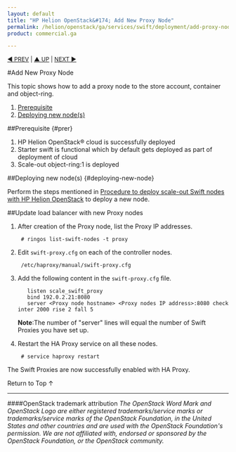 ```yaml
---
layout: default
title: "HP Helion OpenStack&#174; Add New Proxy Node"
permalink: /helion/openstack/ga/services/swift/deployment/add-proxy-node/
product: commercial.ga

---
```

<!--UNDER REVISION-->

<script>

function PageRefresh {
onLoad="window.refresh"
}

PageRefresh();

</script>


<p style="font-size: small;"> <a href=" /helion/openstack/ga/services/object/swift/expand-cluster/">&#9664; PREV</a> | <a href=" /helion/openstack/ga/services/object/swift/expand-cluster/">&#9650; UP</a> | <a href="/helion/openstack/ga/services/swift/deployment/add-disk-storage-node/"> NEXT &#9654</a> </p>


#Add New Proxy Node

This topic shows how to add a proxy node to the store account, container and object-ring.

1. [Prerequisite](#prer)
2. [Deploying new node(s)](#deploying-new-node)


##Prerequisite {#prer}

1. HP Helion OpenStack&#174; cloud is successfully deployed
2. Starter swift is functional which by default gets deployed as part of deployment of cloud 
2. Scale-out object-ring:1 is deployed


##Deploying new node(s) {#deploying-new-node}

Perform the steps mentioned in  [Procedure to deploy scale-out Swift nodes with HP Helion OpenStack](/helion/openstack/ga/services/swift/deployment-scale-out/) to deploy a new node.


##Update load balancer with new Proxy nodes
 
1. After creation of the Proxy node, list the Proxy IP addresses.

		# ringos list-swift-nodes -t proxy

2. Edit `swift-proxy.cfg` on each of the controller nodes. 

	 	/etc/haproxy/manual/swift-proxy.cfg

3. Add the following content in the `swift-proxy.cfg` file.

		  listen scale_swift_proxy
		  bind 192.0.2.21:8080
		  server <Proxy node hostname> <Proxy nodes IP address>:8080 check inter 2000 rise 2 fall 5 

	**Note**:The number of "server" lines will equal the number of Swift Proxies you have set up.

4. Restart the HA Proxy service on all these nodes.

		# service haproxy restart

The Swift Proxies are now successfully enabled with HA Proxy. 


<a href="#top" style="padding:14px 0px 14px 0px; text-decoration: none;"> Return to Top &#8593; </a>


----
####OpenStack trademark attribution
*The OpenStack Word Mark and OpenStack Logo are either registered trademarks/service marks or trademarks/service marks of the OpenStack Foundation, in the United States and other countries and are used with the OpenStack Foundation's permission. We are not affiliated with, endorsed or sponsored by the OpenStack Foundation, or the OpenStack community.*
